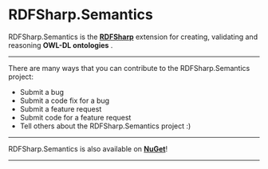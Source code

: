 # RDFSharp.Semantics
RDFSharp.Semantics is the <b><a href="https://github.com/mdesalvo/RDFSharp">RDFSharp</a></b> extension for creating, validating and reasoning <b>OWL-DL ontologies</b> .

<hr>
There are many ways that you can contribute to the RDFSharp.Semantics project: 

<ul>
    <li>Submit a bug</li> 
    <li>Submit a code fix for a bug</li>  
    <li>Submit a feature request</li>
    <li>Submit code for a feature request</li>
    <li>Tell others about the RDFSharp.Semantics project :)</li>
</ul>
<hr>
RDFSharp.Semantics is also available on <b><a href="http://www.nuget.org/packages?q=rdfsharp.semantics">NuGet</a></b>!
<hr>
